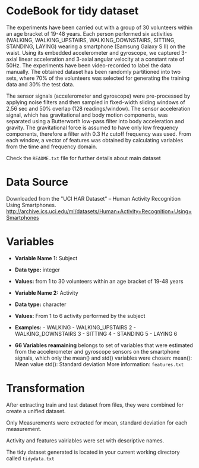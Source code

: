 CodeBook for tidy dataset
=============

The experiments have been carried out with a group of 30 volunteers within an age bracket of 19-48 years. Each person performed six activities (WALKING, WALKING_UPSTAIRS, WALKING_DOWNSTAIRS, SITTING, STANDING, LAYING) wearing a smartphone (Samsung Galaxy S II) on the waist. Using its embedded accelerometer and gyroscope, we captured 3-axial linear acceleration and 3-axial angular velocity at a constant rate of 50Hz. The experiments have been video-recorded to label the data manually. The obtained dataset has been randomly partitioned into two sets, where 70% of the volunteers was selected for generating the training data and 30% the test data. 

The sensor signals (accelerometer and gyroscope) were pre-processed by applying noise filters and then sampled in fixed-width sliding windows of 2.56 sec and 50% overlap (128 readings/window). The sensor acceleration signal, which has gravitational and body motion components, was separated using a Butterworth low-pass filter into body acceleration and gravity. The gravitational force is assumed to have only low frequency components, therefore a filter with 0.3 Hz cutoff frequency was used. From each window, a vector of features was obtained by calculating variables from the time and frequency domain. 

Check the `README.txt` file for further details about main dataset

Data Source
============
Downloaded from the "UCI HAR Dataset" – Human Activity Recognition Using Smartphones.
http://archive.ics.uci.edu/ml/datasets/Human+Activity+Recognition+Using+Smartphones

Variables 
===========
 - **Variable Name 1:** Subject
 - **Data type:** integer
 - **Values:** from 1 to 30 volunteers within an age bracket of 19-48 years

 - **Variable Name 2:** Activity
 - **Data type:** character
 - **Values:** From 1 to 6 activity performed by the subject
 - **Examples:** - WALKING - WALKING_UPSTAIRS 2 - WALKING_DOWNSTAIRS 3 - SITTING 4 - STANDING 5 - LAYING 6
 
 - **66 Variables reamaining** belongs to set of variables that were estimated from the accelerometer 
and gyroscope sensors on the smartphone signals, which only the mean() and std() variables were chosen: 
mean(): Mean value
std(): Standard deviation
More information: `features.txt`

Transformation
==============
After extracting train and test dataset from files, they were combined for create a unified dataset.

Only Measurements were extracted for mean, standard deviation for each measurement.

Activity and features vairiables were set with descriptive names.

The tidy dataset generated is located in your current working directory called `tidydata.txt`
